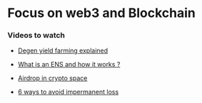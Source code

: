 # Focus on web3 and Blockchain 

### Videos to watch

- [ Degen yield farming explained ](https://youtu.be/i0GI6GwEWDQ)

- [ What is an ENS and how it works ? ](https://youtu.be/P8RlPsjGaR8)

- [ Airdrop in crypto space ](https://youtu.be/oW3Cp4JDhI4)

- [ 6 ways to avoid impermanent loss ](https://youtu.be/oyriORaeJOw)
